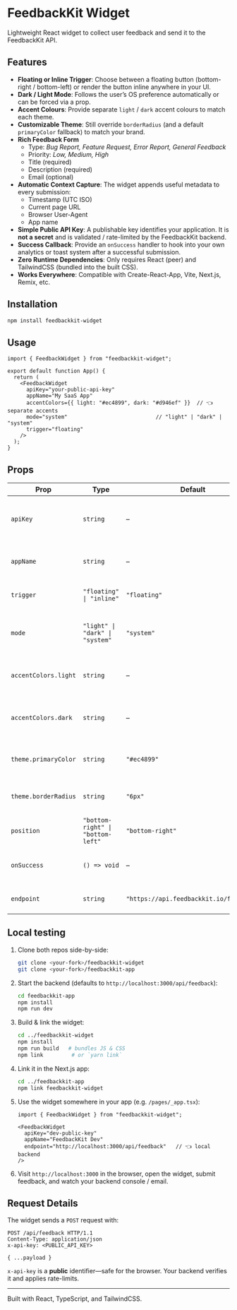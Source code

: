 # FeedbackKit Widget

Lightweight React widget to collect user feedback and send it to the FeedbackKit API.

## Features

- **Floating or Inline Trigger**: Choose between a floating button (bottom-right / bottom-left) or render the button inline anywhere in your UI.
- **Dark / Light Mode**: Follows the user’s OS preference automatically or can be forced via a prop.
- **Accent Colours**: Provide separate `light` / `dark` accent colours to match each theme.
- **Customizable Theme**: Still override `borderRadius` (and a default `primaryColor` fallback) to match your brand.
- **Rich Feedback Form**
  - Type: *Bug Report, Feature Request, Error Report, General Feedback*
  - Priority: *Low, Medium, High*
  - Title (required)
  - Description (required)
  - Email (optional)
- **Automatic Context Capture**: The widget appends useful metadata to every submission:
  - Timestamp (UTC ISO)
  - Current page URL
  - Browser User-Agent
  - App name
- **Simple Public API Key**: A publishable key identifies your application. It is **not a secret** and is validated / rate-limited by the FeedbackKit backend.
- **Success Callback**: Provide an `onSuccess` handler to hook into your own analytics or toast system after a successful submission.
- **Zero Runtime Dependencies**: Only requires React (peer) and TailwindCSS (bundled into the built CSS).
- **Works Everywhere**: Compatible with Create-React-App, Vite, Next.js, Remix, etc.

## Installation

```bash
npm install feedbackkit-widget
```

## Usage

```tsx
import { FeedbackWidget } from "feedbackkit-widget";

export default function App() {
  return (
    <FeedbackWidget
      apiKey="your-public-api-key"
      appName="My SaaS App"
      accentColors={{ light: "#ec4899", dark: "#d946ef" }}  // 👈 separate accents
      mode="system"                            // "light" | "dark" | "system"
      trigger="floating"
    />
  );
}
```

## Props

| Prop | Type | Default | Description |
|------|------|---------|-------------|
| `apiKey` | `string` | – | Public API key provided by FeedbackKit (required) |
| `appName` | `string` | – | App name used in metadata (required) |
| `trigger` | `"floating" \| "inline"` | `"floating"` | How the widget is triggered |
| `mode` | `"light" \| "dark" \| "system"` | `"system"` | Force a colour-scheme or follow the OS |
| `accentColors.light` | `string` | – | Accent colour when in light mode (optional) |
| `accentColors.dark` | `string` | – | Accent colour when in dark mode (optional) |
| `theme.primaryColor` | `string` | `"#ec4899"` | Fallback accent if `accentColors` not supplied |
| `theme.borderRadius` | `string` | `"6px"` | Border radius for button and modal |
| `position` | `"bottom-right" \| "bottom-left"` | `"bottom-right"` | Position for floating trigger |
| `onSuccess` | `() => void` | – | Callback after successful submission |
| `endpoint` | `string` | `"https://api.feedbackkit.io/feedback"` | Override API URL for local development |

## Local testing

1. Clone both repos side-by-side:

   ```bash
   git clone <your-fork>/feedbackkit-widget
   git clone <your-fork>/feedbackkit-app
   ```

2. Start the backend (defaults to `http://localhost:3000/api/feedback`):

   ```bash
   cd feedbackkit-app
   npm install
   npm run dev
   ```

3. Build & link the widget:

   ```bash
   cd ../feedbackkit-widget
   npm install
   npm run build   # bundles JS & CSS
   npm link         # or `yarn link`
   ```

4. Link it in the Next.js app:

   ```bash
   cd ../feedbackkit-app
   npm link feedbackkit-widget
   ```

5. Use the widget somewhere in your app (e.g. `/pages/_app.tsx`):

   ```tsx
   import { FeedbackWidget } from "feedbackkit-widget";

   <FeedbackWidget
     apiKey="dev-public-key"
     appName="FeedbackKit Dev"
     endpoint="http://localhost:3000/api/feedback"   // 👈 local backend
   />
   ```

6. Visit `http://localhost:3000` in the browser, open the widget, submit feedback, and watch your backend console / email.

## Request Details

The widget sends a `POST` request with:

```http
POST /api/feedback HTTP/1.1
Content-Type: application/json
x-api-key: <PUBLIC_API_KEY>

{ ...payload }
```

`x-api-key` is a **public** identifier—safe for the browser. Your backend verifies it and applies rate-limits.

---

Built with React, TypeScript, and TailwindCSS. 